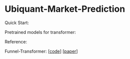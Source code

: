 # Ubiquant-Market-Prediction
Quick Start: [](https://bigquant.com/community/t/topic/199242)

Pretrained models for transformer:

[](https://huggingface.co/transformers/v3.3.1/pretrained_models.html)



Reference:

Funnel-Transformer: [[code](https://github.com/laiguokun/Funnel-Transformer)] [[paper](https://arxiv.org/pdf/2006.03236.pdf)]

